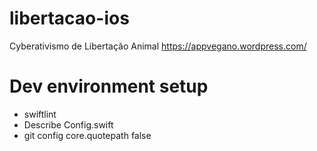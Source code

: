 # libertacao-ios
Cyberativismo de Libertação Animal https://appvegano.wordpress.com/

# Dev environment setup
* swiftlint
* Describe Config.swift
* git config core.quotepath false


